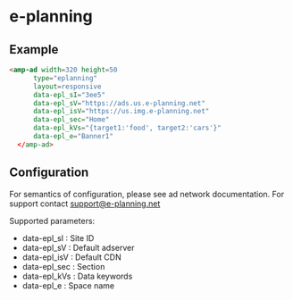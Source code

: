 <!---
Copyright 2016 The AMP HTML Authors. All Rights Reserved.

Licensed under the Apache License, Version 2.0 (the "License");
you may not use this file except in compliance with the License.
You may obtain a copy of the License at

      http://www.apache.org/licenses/LICENSE-2.0

Unless required by applicable law or agreed to in writing, software
distributed under the License is distributed on an "AS-IS" BASIS,
WITHOUT WARRANTIES OR CONDITIONS OF ANY KIND, either express or implied.
See the License for the specific language governing permissions and
limitations under the License.
-->

# e-planning

## Example

```html
<amp-ad width=320 height=50
      type="eplanning"
      layout=responsive
      data-epl_sI="3ee5"
      data-epl_sV="https://ads.us.e-planning.net"
      data-epl_isV="https://us.img.e-planning.net"
      data-epl_sec="Home"
      data-epl_kVs="{target1:'food', target2:'cars'}"
      data-epl_e="Banner1"
  </amp-ad>
```

## Configuration

For semantics of configuration, please see ad network documentation. For support contact support@e-planning.net

Supported parameters:

- data-epl_sI : Site ID
- data-epl_sV : Default adserver
- data-epl_isV : Default CDN
- data-epl_sec : Section
- data-epl_kVs : Data keywords
- data-epl_e : Space name
